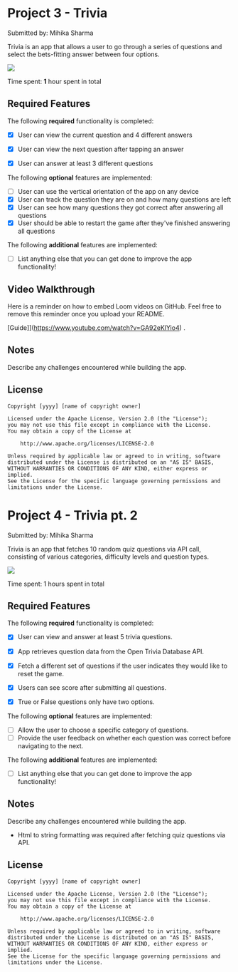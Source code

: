 # Project 3 - Trivia

Submitted by: Mihika Sharma

Trivia is an app that allows a user to go through a series of questions and select the bets-fitting answer between four options. 

<div>
    <a href="https://www.loom.com/share/52b69eb5921f4833a09a1ae9a45bd1ed">
      <img style="max-width:300px;" src="https://cdn.loom.com/sessions/thumbnails/52b69eb5921f4833a09a1ae9a45bd1ed-with-play.gif">
    </a>
  </div>

Time spent: **1** hour spent in total

## Required Features

The following **required** functionality is completed:

- [x] User can view the current question and 4 different answers
- [x] User can view the next question after tapping an answer
- [x] User can answer at least 3 different questions


The following **optional** features are implemented:

- [ ] User can use the vertical orientation of the app on any device
- [x] User can track the question they are on and how many questions are left
- [x] User can see how many questions they got correct after answering all questions
- [x] User should be able to restart the game after they've finished answering all questions

The following **additional** features are implemented:

- [ ] List anything else that you can get done to improve the app functionality!

## Video Walkthrough

Here is a reminder on how to embed Loom videos on GitHub. Feel free to remove this reminder once you upload your README. 

[Guide]](https://www.youtube.com/watch?v=GA92eKlYio4) .

## Notes

Describe any challenges encountered while building the app.

## License

    Copyright [yyyy] [name of copyright owner]

    Licensed under the Apache License, Version 2.0 (the "License");
    you may not use this file except in compliance with the License.
    You may obtain a copy of the License at

        http://www.apache.org/licenses/LICENSE-2.0

    Unless required by applicable law or agreed to in writing, software
    distributed under the License is distributed on an "AS IS" BASIS,
    WITHOUT WARRANTIES OR CONDITIONS OF ANY KIND, either express or implied.
    See the License for the specific language governing permissions and
    limitations under the License.



# Project 4 - Trivia pt. 2

Submitted by: Mihika Sharma

Trivia is an app that fetches 10 random quiz questions via API call, consisting of various categories, difficulty levels and question types.

<div>
    <a href="https://www.loom.com/share/ca13cb9b97ad48bdbce8bfbbb1a5a207">
      <img style="max-width:300px;" src="https://cdn.loom.com/sessions/thumbnails/ca13cb9b97ad48bdbce8bfbbb1a5a207-with-play.gif">
    </a>
  </div>

Time spent: 1 hours spent in total

## Required Features

The following **required** functionality is completed:

- [x] User can view and answer at least 5 trivia questions.
- [x] App retrieves question data from the Open Trivia Database API.
- [x] Fetch a different set of questions if the user indicates they would like to reset the game.
- [x] Users can see score after submitting all questions.
- [x] True or False questions only have two options.


The following **optional** features are implemented:

  
- [ ] Allow the user to choose a specific category of questions.
- [ ] Provide the user feedback on whether each question was correct before navigating to the next.

The following **additional** features are implemented:

- [ ] List anything else that you can get done to improve the app functionality!



## Notes

Describe any challenges encountered while building the app.
- Html to string formatting was required after fetching quiz questions via API.


## License

    Copyright [yyyy] [name of copyright owner]

    Licensed under the Apache License, Version 2.0 (the "License");
    you may not use this file except in compliance with the License.
    You may obtain a copy of the License at

        http://www.apache.org/licenses/LICENSE-2.0

    Unless required by applicable law or agreed to in writing, software
    distributed under the License is distributed on an "AS IS" BASIS,
    WITHOUT WARRANTIES OR CONDITIONS OF ANY KIND, either express or implied.
    See the License for the specific language governing permissions and
    limitations under the License.

